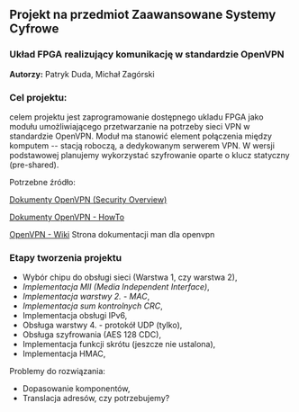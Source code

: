 ## Projekt na przedmiot Zaawansowane Systemy Cyfrowe 
### Układ FPGA realizujący komunikację w standardzie OpenVPN 

**Autorzy:** Patryk Duda, Michał Zagórski

### Cel projektu:
celem projektu jest zaprogramowanie dostępnego ukladu FPGA jako modułu umożliwiającego przetwarzanie na potrzeby sieci VPN w standardzie OpenVPN.
Moduł ma stanowić element połączenia między komputem -- stacją roboczą, a dedykowanym serwerem VPN.
W wersji podstawowej planujemy wykorzystać szyfrowanie oparte o klucz statyczny (pre-shared).

Potrzebne źródło:

[Dokumenty OpenVPN (Security Overview)](https://openvpn.net/index.php/open-source/documentation/security-overview.html)

[Dokumenty OpenVPN - HowTo](https://openvpn.net/index.php/open-source/documentation/howto.html)

[OpenVPN - Wiki](https://community.openvpn.net/openvpn)
Strona dokumentacji man dla openvpn

### Etapy tworzenia projektu
* Wybór chipu do obsługi sieci (Warstwa 1, czy warstwa 2),
* _Implementacja MII (Media Independent Interface)_,
* _Implementacja warstwy 2. - MAC_,
* _Implementacja sum kontrolnych CRC_,
* Implementacja obsługi IPv6,
* Obsługa warstwy 4. - protokół UDP (tylko),
* Obsługa szyfrowania (AES 128 CDC),
* Implementacja funkcji skrótu (jeszcze nie ustalona),
* Implementacja HMAC,


Problemy do rozwiązania:
* Dopasowanie komponentów,
* Translacja adresów, czy potrzebujemy?



